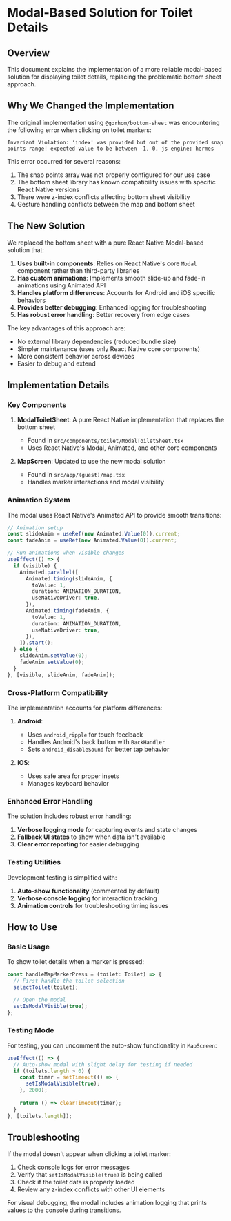 # Modal-Based Solution for Toilet Details

## Overview

This document explains the implementation of a more reliable modal-based solution for displaying toilet details, replacing the problematic bottom sheet approach.

## Why We Changed the Implementation

The original implementation using `@gorhom/bottom-sheet` was encountering the following error when clicking on toilet markers:

```
Invariant Violation: 'index' was provided but out of the provided snap points range! expected value to be between -1, 0, js engine: hermes
```

This error occurred for several reasons:
1. The snap points array was not properly configured for our use case
2. The bottom sheet library has known compatibility issues with specific React Native versions
3. There were z-index conflicts affecting bottom sheet visibility
4. Gesture handling conflicts between the map and bottom sheet

## The New Solution

We replaced the bottom sheet with a pure React Native Modal-based solution that:

1. **Uses built-in components**: Relies on React Native's core `Modal` component rather than third-party libraries
2. **Has custom animations**: Implements smooth slide-up and fade-in animations using Animated API
3. **Handles platform differences**: Accounts for Android and iOS specific behaviors
4. **Provides better debugging**: Enhanced logging for troubleshooting
5. **Has robust error handling**: Better recovery from edge cases

The key advantages of this approach are:
- No external library dependencies (reduced bundle size)
- Simpler maintenance (uses only React Native core components)
- More consistent behavior across devices
- Easier to debug and extend

## Implementation Details

### Key Components

1. **ModalToiletSheet**: A pure React Native implementation that replaces the bottom sheet
   - Found in `src/components/toilet/ModalToiletSheet.tsx`
   - Uses React Native's Modal, Animated, and other core components

2. **MapScreen**: Updated to use the new modal solution
   - Found in `src/app/(guest)/map.tsx`
   - Handles marker interactions and modal visibility

### Animation System

The modal uses React Native's Animated API to provide smooth transitions:

```typescript
// Animation setup
const slideAnim = useRef(new Animated.Value(0)).current;
const fadeAnim = useRef(new Animated.Value(0)).current;

// Run animations when visible changes
useEffect(() => {
  if (visible) {
    Animated.parallel([
      Animated.timing(slideAnim, {
        toValue: 1,
        duration: ANIMATION_DURATION,
        useNativeDriver: true,
      }),
      Animated.timing(fadeAnim, {
        toValue: 1,
        duration: ANIMATION_DURATION,
        useNativeDriver: true,
      }),
    ]).start();
  } else {
    slideAnim.setValue(0);
    fadeAnim.setValue(0);
  }
}, [visible, slideAnim, fadeAnim]);
```

### Cross-Platform Compatibility

The implementation accounts for platform differences:

1. **Android**: 
   - Uses `android_ripple` for touch feedback
   - Handles Android's back button with `BackHandler`
   - Sets `android_disableSound` for better tap behavior

2. **iOS**:
   - Uses safe area for proper insets
   - Manages keyboard behavior

### Enhanced Error Handling

The solution includes robust error handling:

1. **Verbose logging mode** for capturing events and state changes
2. **Fallback UI states** to show when data isn't available
3. **Clear error reporting** for easier debugging

### Testing Utilities

Development testing is simplified with:

1. **Auto-show functionality** (commented by default)
2. **Verbose console logging** for interaction tracking
3. **Animation controls** for troubleshooting timing issues

## How to Use

### Basic Usage

To show toilet details when a marker is pressed:

```typescript
const handleMapMarkerPress = (toilet: Toilet) => {
  // First handle the toilet selection
  selectToilet(toilet);

  // Open the modal
  setIsModalVisible(true);
};
```

### Testing Mode

For testing, you can uncomment the auto-show functionality in `MapScreen`:

```typescript
useEffect(() => {
  // Auto-show modal with slight delay for testing if needed
  if (toilets.length > 0) {
    const timer = setTimeout(() => {
      setIsModalVisible(true);
    }, 2000);
    
    return () => clearTimeout(timer);
  }
}, [toilets.length]);
```

## Troubleshooting

If the modal doesn't appear when clicking a toilet marker:

1. Check console logs for error messages
2. Verify that `setIsModalVisible(true)` is being called
3. Check if the toilet data is properly loaded
4. Review any z-index conflicts with other UI elements

For visual debugging, the modal includes animation logging that prints values to the console during transitions.

